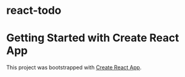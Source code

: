 # react-todo

# Getting Started with Create React App

This project was bootstrapped with [Create React App](https://github.com/facebook/create-react-app).